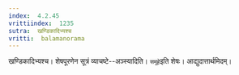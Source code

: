 ```yaml
---
index:  4.2.45
vrittiindex:  1235
sutra:  खण्डिकादिभ्यश्च
vritti:  balamanorama 
---
```


खण्डिकादिभ्यश्च। शेषपूरणेन सूत्रं व्याचष्टे--अञ्स्यादिति। `समूहे`इति शेषः। आद्युदात्तार्थमिदम्। 


